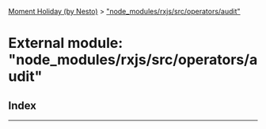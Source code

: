 [Moment Holiday (by Nesto)](../README.md) > ["node_modules/rxjs/src/operators/audit"](../modules/_node_modules_rxjs_src_operators_audit_.md)

# External module: "node_modules/rxjs/src/operators/audit"

## Index

---

